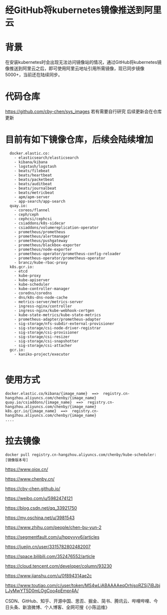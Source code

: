 # 经GitHub将kubernetes镜像推送到阿里云

# 背景



在安装kubernetes时会出现无法访问镜像站的情况，通过GitHub将kubernetes镜像推送到阿里云之后，即可使用阿里云地址引用所需镜像，现已同步镜像5000+，当前还在陆续同步。



# 代码仓库


https://github.com/cby-chen/sys_images
若有需要自行研究 后续更新会在仓库更新


# 目前有如下镜像仓库，后续会陆续增加

```
  docker.elastic.co:
    - elasticsearch/elasticsearch
    - kibana/kibana
    - logstash/logstash
    - beats/filebeat
    - beats/heartbeat
    - beats/packetbeat
    - beats/auditbeat
    - beats/journalbeat
    - beats/metricbeat
    - apm/apm-server
    - app-search/app-search
  quay.io:
    - coreos/flannel
    - ceph/ceph
    - cephcsi/cephcsi
    - csiaddons/k8s-sidecar
    - csiaddons/volumereplication-operator
    - prometheus/prometheus
    - prometheus/alertmanager
    - prometheus/pushgateway
    - prometheus/blackbox-exporter
    - prometheus/node-exporter
    - prometheus-operator/prometheus-config-reloader
    - prometheus-operator/prometheus-operator
    - brancz/kube-rbac-proxy
  k8s.gcr.io:
    - etcd
    - kube-proxy
    - kube-apiserver
    - kube-scheduler
    - kube-controller-manager
    - coredns/coredns
    - dns/k8s-dns-node-cache
    - metrics-server/metrics-server
    - ingress-nginx/controller
    - ingress-nginx/kube-webhook-certgen
    - kube-state-metrics/kube-state-metrics
    - prometheus-adapter/prometheus-adapter
    - sig-storage/nfs-subdir-external-provisioner
    - sig-storage/csi-node-driver-registrar
    - sig-storage/csi-provisioner
    - sig-storage/csi-resizer
    - sig-storage/csi-snapshotter
    - sig-storage/csi-attacher
  gcr.io:
    - kaniko-project/executor
    
```

# 使用方式

```
docker.elastic.co/kibana/{image_name}  ==>  registry.cn-hangzhou.aliyuncs.com/chenby/{image_name}
quay.io/csiaddons/{image_name}  ==>  registry.cn-hangzhou.aliyuncs.com/chenby/{image_name}
k8s.gcr.io/{image_name}  ==>  registry.cn-hangzhou.aliyuncs.com/chenby/{image_name}
....
```

# 拉去镜像
```
docker pull registry.cn-hangzhou.aliyuncs.com/chenby/kube-scheduler:[镜像版本号]
```

https://www.oiox.cn/

https://www.chenby.cn/

https://cby-chen.github.io/

https://weibo.com/u/5982474121

https://blog.csdn.net/qq_33921750

https://my.oschina.net/u/3981543

https://www.zhihu.com/people/chen-bu-yun-2

https://segmentfault.com/u/hppyvyv6/articles

https://juejin.cn/user/3315782802482007

https://space.bilibili.com/352476552/article

https://cloud.tencent.com/developer/column/93230

https://www.jianshu.com/u/0f894314ae2c

https://www.toutiao.com/c/user/token/MS4wLjABAAAAeqOrhjsoRZSj7iBJbjLJyMwYT5D0mLOgCoo4pEmpr4A/

CSDN、GitHub、知乎、开源中国、思否、掘金、简书、腾讯云、哔哩哔哩、今日头条、新浪微博、个人博客、全网可搜《小陈运维》
